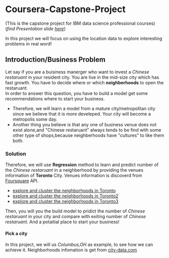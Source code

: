 # Coursera-Capstone-Project
(This is the capstone project for IBM data science professional courses)  
(_find Presentation slide [here](https://github.com/yuyongze/coursera-capstone-project/blob/master/Coursera-Capstone-Project.pdf)_)

In this project we will focus on using the location data to explore interesting problems in real word!

## Introduction/Business Problem
Let say if you are a buisiness manerger who want to invest a *Chinese restaruant* in your resident city. You are live in the mid-size city which has fast growth. You have to decide where or which **neighberhoods** to open the restaruant.  
In order to answer this question, you have to build a model get some recommendations where to start your business.   
+ Therefore, we will learn a model from a mature city/metropolitan city since we believe that it is more develeped. Your city will become a metropolis some day.
+ Another thing you believe is that any one of business venue does not exist alone,and "Chinese restaruant" always tends to be find with some other type of shops,because neighberhoods have "cultures" to like them both.
### Solution
  Therefore, we will use **Regression** method to learn and predict number of the *Chinese restaruant* in a neighberhood by providing the venues information of **Toronto** City. Venues information is discoverd from [Foursquare](https://foursquare.com/) API. 
- [explore and cluster the neighborhoods in Toronto](https://github.com/yuyongze2014/coursera-capstone-project/blob/master/explore%20and%20cluster%20the%20neighborhoods%20in%20Toronto.ipynb)
- [explore and cluster the neighborhoods in Toronto2](https://github.com/yuyongze2014/coursera-capstone-project/blob/master/explore%20and%20cluster%20the%20neighborhoods%20in%20Toronto2.ipynb)
-  [explore and cluster the neighborhoods in Toronto3](https://github.com/yuyongze2014/coursera-capstone-project/blob/master/explore%20and%20cluster%20the%20neighborhoods%20in%20Toronto2.ipynb)

Then, you will you the build model to pridict the number of *Chinese restaruant* in your city and compare with exiting number of *Chinese restaruant*. And a potaitial place to start your business!


#### Pick a city
In this project, we will us *Columbus,OH* as example, to see how we can achieve it.
Neighborhoods infomation is get from [city-data.com](http://www.city-data.com/nbmaps/neigh-Columbus-Ohio.html) 

